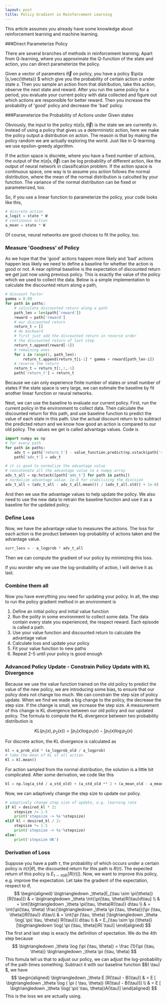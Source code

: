 ```yaml
---
layout: post
title: Policy Gradient in Reinforcement Learning
---
```

This article assumes you already have some knowledge about reinforcement learning and machine learning.

###Direct Parameterize Policy

There are several branches of methods in reinforcement learning. Apart from Q-learning, where you approximate the Q-function of the state and action, you can direct parameterize the policy. 

Given a vector of parameters $\vec{\theta}$ on policy, you have a policy $\pi(a |s,\vec{\theta}) $ which give you the probability of certain action $a$ under state $s$. Then you sample an action from that distribution, take this action, observe the next state and reward. After you run the same policy for a period, you evaluate your current policy with data collected and figure out which actions are responsible for better reward. Then you increase the probability of 'good' policy and decrease the 'bad' policy.

###Parameterize the Probability of Actions under Given states

Obviously, the input to the policy $\pi(a|s,\vec{\theta})$ is the state we are currently in. Instead of using a policy that gives us a deterministic action, here we make the policy output a distribution on action. The reason is that by making the policy random we are actually exploring the world. Just like in Q-learning we use epsilon-greedy algorithm.

If the action space is discrete, where you have a fixed number of actions, the output of the $\pi(a|s,\vec{\theta})$ can be log probability of different action, like the output of neural network in classification problem. If the action space is continuous space, one way is to assume you action follows the normal distribution, where the mean of the normal distribution is calculted by your function. The variance of the normal distribution can be fixed or parameterized, too.

So, if you use a linear function to parameterize the policy, your code looks like this,
```python
# discrete action
a_logit = state * W
# continuous action
a_mean = state * W
```
Of course, neural networks are good choices to fit the policy, too.

### Measure 'Goodness' of Policy

As we hope that the 'good' actions happen more likely and 'bad' actions happen less likely we need to define a baseline for whether the action is good or not. A near optimal baseline is the expectation of discounted return we get just now using previous policy. This is exactly the value of the policy which we used to collect the data. Below is a simple implementation to calculate the discounted return along a path,
```python
# discount factor
gamma = 0.99
for path in paths:
	# calculate discounted return along a path
	path_len = len(path['reward'])
	reward = path['reward']
	# our discounted return
	return_t = []
	# do backward
	# first just add the discounted return in reverse order
	# the discounted return of last step
	return_t.append(reward[-1])
	# remaining ones
	for i in range(1, path_len):
		return_t.append(return_t[i-1] * gamma + reward[path_len-i])
	# reverse the return
	return_t = return_t[:,:,-1]
	path['return_t'] = return_t
```

Because we can only experience finite number of states or small number of states if the state space is very large, we can estimate the baseline by fit another linear function or neural networks.

Next, we can use the baseline to evaluate our current policy. First, run the current policy in the environment to collect data. Then calculate the discounted return for this path, and use baseline function to predict the value of each state in this path. Use the actual discount return to to subtract the predicted return and we know how good an action is compared to our old policy. The values we get is called advantage values. Code is
```python
import numpy as np
# for every path
for path in paths:
	adv_t = path['return_t'] - value_function.predict(np.vstack(path['state']))
	path['adv_t'] = adv_t

# it is good to normalize the advantage value
# concatenate all the advantage value to a numpy array
adv_t_all = np.hstack([path['adv_t'] for path in paths])
# normalize advantage value. 1e-8 for stabilizing the division
adv_t_all = (adv_t_all - adv_t_all.mean()) / (adv_t_all.std() + 1e-8)
```

And then we use the advantage values to help update the policy. We also need to use the new data to retrain the baseline function and use it as a baseline for the updated policy.

### Define Loss

Now, we have the advantage value to measures the actions. The loss for each action is the product between log-probability of actions taken and the advantage value.
```python
surr_loss = - a_logprob * adv_t_all
```    
Then we can compute the gradient of our policy by minimizing this loss.

If you wonder why we use the log-probability of action, I will derive it as last.

### Combine them all

Now you have everything you need for updating your policy. In all, the step to run the policy gradient method in an environment is

 1. Define an initial policy and initial value function
 2. Run the polity in some environment to collect some data. The data contain every state you experienced, the respect reward. Each episode is called a path.
 3. Use your value function and discounted return to calculate the advantage value
 4. Calculate loss and update your policy
 5. Fit your value function to new paths
 6. Repeat 2-5 until your policy is good enough

### Advanced Policy Update - Constrain Policy Update with KL Divergence

Because we use the value function trained on the old policy to predict the value of the new policy, we are introducing some bias, to ensure that our policy does not change too much. We can constrain the step size of policy update. When we find we made a big change to the policy, the decrease the step size. If the change is small, we increase the step size. A measurement of this change is KL divergence between our old policy and our updated policy. The formula to compute the KL divergence between two probability distribution is

$$ KL(p_1(x), p_2(x)) = \int{p_1(x)\log p_1(x)} - \int{p_1(x)\log p_2(x)}$$

For discrete action, the KL divergence is calculated as
```python
kl = a_prob_old * (a_logprob_old / a_logprob)
# take the mean of KL of all action
Kl = kl.mean()
```
For action sampled from the normal distribution, the solution is a little bit complicated. After some derivation, we code like this
```python
kl = np.log(a_std / a_std_old) + (a_std_old ** 2 + (a_mean_old - a_mean) ** 2) / (2 * a_std) - 0.5
``` 

Now, we can adaptively change the step size to update our policy. 
```python
# adaptively change step size of update, e.g. learning rate
if kl > desired_kl * 2: 
    stepsize /= 1.5
    print('stepsize -> %s'%stepsize)
elif kl < desired_kl / 2: 
    stepsize *= 1.5
    print('stepsize -> %s'%stepsize)
else:
    print('stepsize OK')
```

### Derivation of Loss 

Suppose you have a path $\tau$, the probability of which occurs under a certain policy is $\pi({\tau|\theta})$, the discounted return for this path is $R(\tau)$. The expected return of this policy is $E_{\tau \sim \pi(\theta)}[R(\tau)])$. Now, we want to improve this policy, e.g. improve the expectation. Let take the gradient of the expectation, respect to $\theta$, 
$$
\begin{aligned}
\bigtriangledown _\theta{E_{\tau \sim \pi(\theta)}[R(\tau)]} & = \bigtriangledown _\theta \int{\pi(\tau, \theta)R(\tau)d\tau}  \\
& = \int{\bigtriangledown _\theta \pi(\tau, \theta)R(\tau)} d\tau \\
& = \int{\pi(\tau, \theta) \frac{\bigtriangledown _\theta \pi (\tau, \theta)}{\pi (\tau, \theta)}R(\tau)} d\tau\\
& = \int{\pi (\tau, \theta) [\bigtriangledown _\theta \log( \pi( \tau, \theta)) R(\tau)}] d\tau \\
& = E_{\tau \sim \pi (\theta)}[\bigtriangledown \log( \pi (\tau, \theta))R( \tau)]
\end{aligned}
$$
The first and last step is exacly the definition of epectation. We do the 4th step because 
$$
\bigtriangledown _\theta \log (\pi (\tau, \theta)) = \frac {1}{\pi (\tau, \theta)} \bigtriangledown _\theta \pi (\tau, \theta)
$$
This fomula tell us that to adjust our policy, we can adjust the log-probability of the path times something. Subtract it with our baseline function $B( \tau) $, we have
$$
\begin{aligned}
\bigtriangledown _\theta E [R(\tau) - B(\tau)] & = E [ \bigtriangledown _\theta \log ( \pi ( \tau, \theta)) (R(\tau) - B(\tau))] \\
& = E [ \bigtriangledown _\theta \log( \pi( \tau, \theta))A(\tau)]  
\end{aligned}
$$
This is the loss we are actually using.
